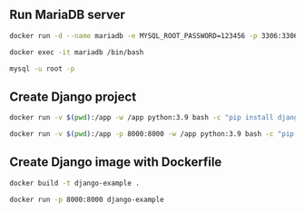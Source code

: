 ## Run MariaDB server
```bash
docker run -d --name mariadb -e MYSQL_ROOT_PASSWORD=123456 -p 3306:3306 mariadb

docker exec -it mariadb /bin/bash

mysql -u root -p
```

## Create Django project
```bash
docker run -v $(pwd):/app -w /app python:3.9 bash -c "pip install django && django-admin startproject mysite ."

docker run -v $(pwd):/app -p 8000:8000 -w /app python:3.9 bash -c "pip install -r requirements.txt && python manage.py runserver 0.0.0.0:8000"
```

## Create Django image with Dockerfile
```bash
docker build -t django-example .

docker run -p 8000:8000 django-example
```